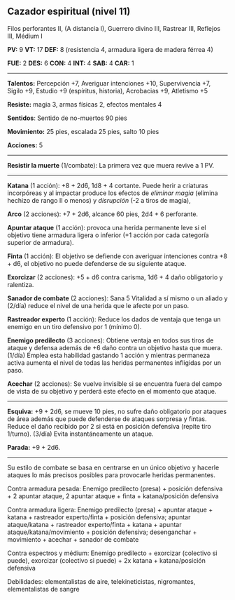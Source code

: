 ## Cazador espiritual (nivel 11)

Filos perforantes II, (A distancia I), Guerrero divino III, Rastrear III, Reflejos III, Médium I

**PV:** 9			**VT:** 17	 		**DEF:** 8 (resistencia 4, armadura ligera de madera férrea 4)

**FUE:** 2	**DES:** 6	**CON:** 4	**INT:** 4	**SAB:** 4	**CAR:** 1

------

**Talentos:** Percepción +7, Averiguar intenciones +10, Supervivencia +7, Sigilo +9, Estudio +9 (espíritus, historia), Acrobacias +9, Atletismo +5

**Resiste:** magia 3, armas físicas 2, efectos mentales 4

**Sentidos**: Sentido de no-muertos 90 pies

**Movimiento:** 25 pies, escalada 25 pies, salto 10 pies

**Acciones:** 5

****

**Resistir la muerte** (1/combate): La primera vez que muera revive a 1 PV.

------

**Katana** (1 acción): +8 + 2d6, 1d8 + 4 cortante. Puede herir a criaturas incorpóreas y al impactar produce los efectos de *eliminar magia* (elimina hechizo de rango II o menos) y *disrupción* (-2 a tiros de magia),  

**Arco** (2 acciones): +7 + 2d6, alcance 60 pies, 2d4 + 6 perforante. 

**Apuntar ataque** (1 acción):  provoca una herida permanente leve si el objetivo tiene armadura ligera o inferior (+1 acción por cada categoría superior de armadura).

**Finta** (1 acción): El objetivo se defiende con averiguar intenciones contra +8 + d6, el objetivo no puede defenderse de su siguiente ataque.

**Exorcizar** (2 acciones): +5 + d6 contra carisma, 1d6 + 4 daño obligatorio y ralentiza.

**Sanador de combate** (2 acciones): Sana 5 Vitalidad a sí mismo o un aliado y (2/día) reduce el nivel de una herida que le afecte por un paso.

**Rastreador experto** (1 acción): Reduce los dados de ventaja que tenga un enemigo en un tiro defensivo por 1 (mínimo 0).

**Enemigo predilecto** (3 acciones): Obtiene ventaja en todos sus tiros de ataque y defensa además de +6 daño contra un objetivo hasta que muera. (1/día) Emplea esta habilidad gastando 1 acción y mientras permaneza activa aumenta el nivel de todas las heridas permanentes infligidas por un paso.

**Acechar** (2 acciones): Se vuelve invisible si se encuentra fuera del campo de vista de su objetivo y perderá este efecto en el momento que ataque.

****

**Esquiva:** +9 + 2d6, se mueve 10 pies, no sufre daño obligatorio por ataques de área además que puede defenderse de ataques sorpresa y fintas. Reduce el daño recibido por 2 si está en posición defensiva (repite tiro 1/turno). (3/día) Evita instantáneamente un ataque.

**Parada:** +9 + 2d6.

****

Su estilo de combate se basa en centrarse en un único objetivo y hacerle ataques lo más precisos posibles para provocarle heridas permanentes.

Contra armadura pesada: Enemigo predilecto (presa) + posición defensiva + 2 apuntar ataque, 2 apuntar ataque + finta + katana/posición defensiva

Contra armadura ligera: Enemigo predilecto (presa) + apuntar ataque + katana + rastreador experto/finta + posición defensiva; apuntar ataque/katana + rastreador experto/finta + katana + apuntar ataque/katana/movimiento + posición defensiva; desenganchar + movimiento + acechar + sanador de combate

Contra espectros y médium: Enemigo predilecto + exorcizar (colectivo si puede), exorcizar (colectivo si puede) + 2x katana + katana/posición defensiva

Debilidades: elementalistas de aire, telekineticistas, nigromantes, elementalistas de sangre